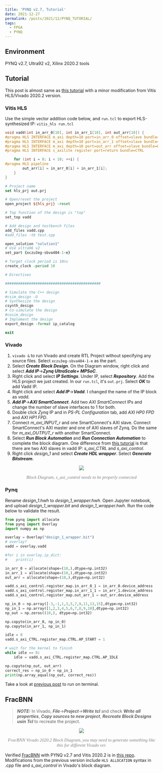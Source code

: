 ```yaml
---
title: 'PYNQ v2.7, Tutorial'
date: 2021-12-27
permalink: /posts/2021/12/PYNQ_TUTORIAL/
tags:
  - FPGA
  - PYNQ
---
```



## Environment
PYNQ v2.7, Ultra92 v2, Xilinx 2020.2 tools 


## Tutorial
This post is almost same as [this tutorial](https://chhzh123.github.io/blogs/2021-01-19-fpga-soc/)
with a minor modification from Vitis HLS/Vivado 2020.2 version.

### Vitis HLS
Use the simple vector addition code below, and `run.tcl`
to export HLS-synthesized IP: `vitis_hls run.tcl` 

~~~cpp
void vadd(int in_arr_0[10], int in_arr_1[10], int out_arr[10]) {
#pragma HLS INTERFACE m_axi depth=10 port=in_arr_0 offset=slave bundle=INPUT
#pragma HLS INTERFACE m_axi depth=10 port=in_arr_1 offset=slave bundle=INPUT
#pragma HLS INTERFACE m_axi depth=10 port=out_arr offset=slave bundle=OUTPUT
#pragma HLS INTERFACE s_axilite register port=return bundle=CTRL

    for (int i = 0; i < 10; ++i) {
#pragma HLS pipeline
        out_arr[i] = in_arr_0[i] + in_arr_1[i];
    }
}
~~~

~~~tcl
# Project name
set hls_prj out.prj

# Open/reset the project
open_project ${hls_prj} -reset

# Top function of the design is "top"
set_top vadd

# Add design and testbench files
add_files vadd.cpp
#add_files -tb test.cpp

open_solution "solution1"
# Use ultra96 v2
set_part {xczu3eg-sbva484-1-e}

# Target clock period is 10ns
create_clock -period 10

# Directives 

############################################

# Simulate the C++ design
#csim_design -O
# Synthesize the design
csynth_design
# Co-simulate the design
#cosim_design
# Implement the design
export_design -format ip_catalog

exit
~~~

### Vivado
1. `vivado &` to run Vivado and create RTL Project without specifying any source files.
  Select `xczu3eg-sbva484-1-e` as the part.
2. Select ***Create Block Design***. On the Diagram window, right click and select ***Add IP***&#8594;***Zynq UltraScale+ MPSoC***.
3. Right click and select ***IP Settings***. Under IP, select ***Repository***. Add the HLS project
  we just created. In our `run.tcl`, it's `out.prj`. Select ***OK*** to add Vadd IP.
4. Right click and select ***Add IP***&#8594;***Vadd***. I changed the name of the IP block as *vadd*.
5. ***Add IP***&#8594;***AXI SmartConnect***. Add two *AXI SmartConnect* IPs and change the number of slave interfaces to 1 for both.
6. Double click *Zynq* IP and in *PS-PL Configuration* tab, add *AXI HP0 FPD* and *AXI HP1 FPD*.
7. Connect *m_axi_INPUT_r* and one SmartConnect's AXI slave. Connect SmartConnect's AXI master and 
  one of AXI slaves of Zynq. Do the same for *m_axi_OUTPUT_r* with another SmartConnect.
8. Select ***Run Block Automation*** and ***Run Connection Automation*** to complete the block diagram.
  One difference from [this tutorial](https://chhzh123.github.io/blogs/2021-01-19-fpga-soc/) is that
  there are two AXI slaves in vadd IP: *s_axi_CTRL* and *s_axi_control*.
9. Right click *design_1* and select ***Create HDL wrapper***. Select ***Generate Bitstream***.


<p align="center"> <img src="https://dj-park.github.io/images/posts_img/pynq_bd.png"> </p>
<p style="font-family: times, serif; font-size:11pt; font-style:italic; text-align:center; color:grey">
Block Diagram, s_axi_control needs to be properly connected
</p>


### Pynq
Rename *design_1.hwh* to *design_1_wrapper.hwh*.
Open Jupyter notebook, and upload *design_1_wrapper.bit* and *design_1_wrapper.hwh*.
Run the code below to validate the result.
~~~python
from pynq import allocate
from pynq import Overlay
import numpy as np

overlay = Overlay("design_1_wrapper.bit")
# overlay?
vadd = overlay.vadd

#for i in overlay.ip_dict:
#    print(i)

in_arr_0 = allocate(shape=(10,),dtype=np.int32)
in_arr_1 = allocate(shape=(10,),dtype=np.int32)
out_arr = allocate(shape=(10,),dtype=np.int32)

vadd.s_axi_control.register_map.in_arr_0_1 = in_arr_0.device_address
vadd.s_axi_control.register_map.in_arr_1_1 = in_arr_1.device_address
vadd.s_axi_control.register_map.out_arr_1 = out_arr.device_address

np_in_0 = np.array([-3,-1,1,3,5,7,9,11,13,15],dtype=np.int32)
np_in_1 = np.array([1,2,3,4,5,6,7,8,9,10],dtype=np.int32)
np_out = np.zeros((10,), dtype=np.int32)

np.copyto(in_arr_0, np_in_0)
np.copyto(in_arr_1, np_in_1)

idle = 0
vadd.s_axi_CTRL.register_map.CTRL.AP_START = 1

# wait for the kernel to finish
while idle == 0:
    idle = vadd.s_axi_CTRL.register_map.CTRL.AP_IDLE

np.copyto(np_out, out_arr)
correct_res = np_in_0 + np_in_1
print(np.array_equal(np_out, correct_res))
~~~

Take a look at [previous post](https://dj-park.github.io/posts/2021/12/PYNQ_ERR/)
to run on terminal.


## FracBNN
> **_NOTE:_**  In Vivado, ***File***&#8594;***Project***&#8594;***Write tcl*** 
> and check ***Write all properties***, ***Copy sources to new project***, ***Recreate Block Designs usin Tcl*** to recreate the project.

<p align="center"> <img src="https://dj-park.github.io/images/posts_img/FracBNN_viv_2020_2_bd.png"> </p>
<p style="font-family: times, serif; font-size:11pt; font-style:italic; text-align:center; color:grey">
FracBNN Vivado 2020.2 Block Diagram, you may need to generate something like this for different Vivado ver.
</p>

Verified [FracBNN](https://github.com/cornell-zhang/FracBNN) with PYNQ v2.7 and Vitis 2020.2 is in [this repo](https://github.com/dj-park/FracBNN).
Modifications from the previous version include `HLS ALLOCATION` syntax in .cpp file and 
*s_axi_control* in Vivado's block diagram.
